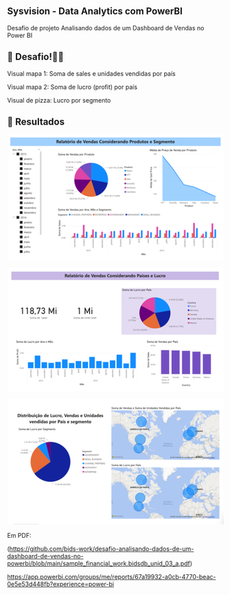 ## Sysvision - Data Analytics com PowerBI
Desafio de projeto
Analisando dados de um Dashboard de Vendas no Power BI

## 🎯 Desafio!💪🤓

Visual mapa 1: Soma de sales e unidades vendidas por país 

Visual mapa 2: Soma de lucro (profit) por país 

Visual de pizza: Lucro por segmento 


## 🚀 Resultados

![pág 01](https://github.com/bids-work/desafio-analisando-dados-de-um-dashboard-de-vendas-no-powerbi/blob/main/desafio%20-%20pag%2001.png)

![pág 02](https://github.com/bids-work/desafio-analisando-dados-de-um-dashboard-de-vendas-no-powerbi/blob/main/desafio%20-%20pag%2002.png)

![pág 03](https://github.com/bids-work/desafio-analisando-dados-de-um-dashboard-de-vendas-no-powerbi/blob/main/desafio%20-%20pag%2003.png)



Em PDF:

(https://github.com/bids-work/desafio-analisando-dados-de-um-dashboard-de-vendas-no-powerbi/blob/main/sample_financial_work.bidsdb_unid_03_a.pdf)

https://app.powerbi.com/groups/me/reports/67a19932-a0cb-4770-beac-0e5e53d448fb?experience=power-bi

```
